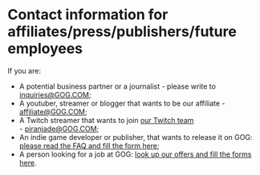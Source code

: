 Contact information for affiliates/press/publishers/future employees
====================================================================

If you are:

*   A potential business partner or a journalist - please write to [inquiries@GOG.COM](mailto:inquiries@GOG.COM);
*   A youtuber, streamer or blogger that wants to be our affiliate - [affiliate@GOG.COM](mailto:affiliate@GOG.COM);
*   A Twitch streamer that wants to join [our Twitch team](https://www.twitch.tv/gogcom)  
    \- [piranjade@GOG.COM](mailto:piranjade@GOG.COM);
*   An indie game developer or publisher, that wants to release it on GOG: [please read the FAQ and fill the form here](https://www.gog.com/indie);
*   A person looking for a job at GOG: [look up our offers and fill the forms here](https://www.gog.com/work).